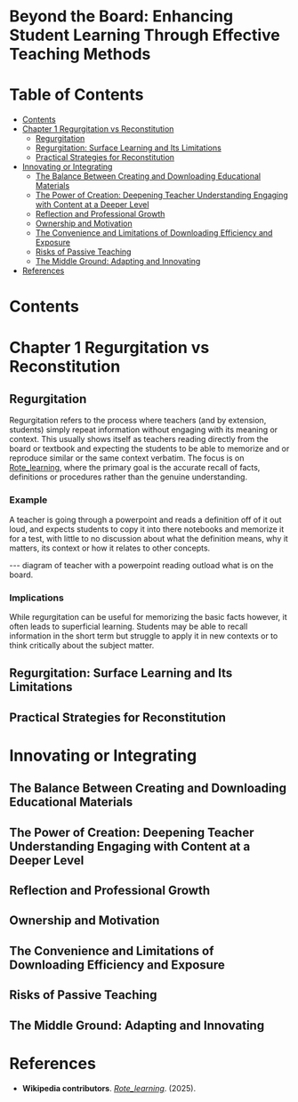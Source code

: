# Beyond the Board: Enhancing Student Learning Through Effective Teaching Methods

# Table of Contents

- [Contents](#contents)
- [Chapter 1 Regurgitation vs Reconstitution](#chapter-1-regurgitation-vs-reconstitution)
  - [Regurgitation](#regurgitation)
  - [Regurgitation: Surface Learning and Its Limitations](#regurgitation-surface-learning-and-its-limitations)
  - [Practical Strategies for Reconstitution](#practical-strategies-for-reconstitution)
- [Innovating or Integrating](#innovating-or-integrating)
  - [The Balance Between Creating and Downloading Educational Materials](#the-balance-between-creating-and-downloading-educational-materials)
  - [The Power of Creation: Deepening Teacher Understanding Engaging with Content at a Deeper Level](#the-power-of-creation-deepening-teacher-understanding-engaging-with-content-at-a-deeper-level)
  - [Reflection and Professional Growth](#reflection-and-professional-growth)
  - [Ownership and Motivation](#ownership-and-motivation)
  - [The Convenience and Limitations of Downloading Efficiency and Exposure](#the-convenience-and-limitations-of-downloading-efficiency-and-exposure)
  - [Risks of Passive Teaching](#risks-of-passive-teaching)
  - [The Middle Ground: Adapting and Innovating](#the-middle-ground-adapting-and-innovating)
- [References](#references)


# Contents


# Chapter 1 Regurgitation vs Reconstitution

## Regurgitation 

Regurgitation refers to the process where teachers (and by extension, students) simply repeat information without engaging with its meaning or context. This usually shows itself as teachers reading directly from the board or textbook and expecting the students to be able to memorize and or reproduce similar or the same context verbatim. The focus is on [Rote_learning](#ref-Rote_learning), where the primary goal is the accurate recall of facts, definitions or procedures rather than the genuine understanding.

### Example
A teacher is going through a powerpoint and reads a definition off of it out loud, and expects students to copy it into there notebooks and memorize it for a test, with little to no discussion about what the definition means, why it matters, its context or how it relates to other concepts.

--- diagram of teacher with a powerpoint reading outload what is on the board.

### Implications
While regurgitation can be useful for memorizing the basic facts however, it often leads to superficial learning. Students may be able to recall information in the short term but struggle to apply it in new contexts or to think critically about the subject matter.

## Regurgitation: Surface Learning and Its Limitations


## Practical Strategies for Reconstitution


# Innovating or Integrating


## The Balance Between Creating and Downloading Educational Materials


## The Power of Creation: Deepening Teacher Understanding Engaging with Content at a Deeper Level


## Reflection and Professional Growth


## Ownership and Motivation


## The Convenience and Limitations of Downloading Efficiency and Exposure


## Risks of Passive Teaching


## The Middle Ground: Adapting and Innovating


## 


# References

<a id="ref-Rote_learning"></a>
- **Wikipedia contributors**. *[Rote_learning](https://en.wikipedia.org/wiki/Rote_learning)*.  (2025).